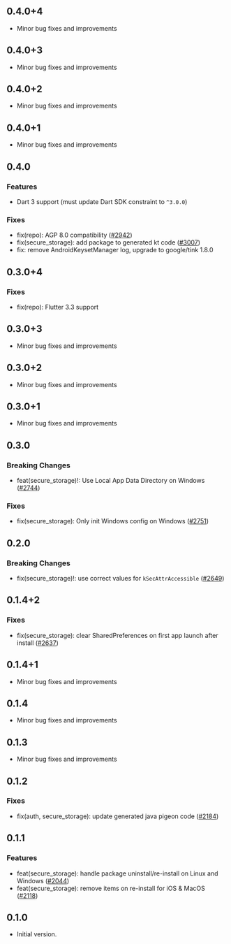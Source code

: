 ## 0.4.0+4

- Minor bug fixes and improvements

## 0.4.0+3

- Minor bug fixes and improvements

## 0.4.0+2

- Minor bug fixes and improvements

## 0.4.0+1

- Minor bug fixes and improvements

## 0.4.0

### Features
- Dart 3 support (must update Dart SDK constraint to `^3.0.0`)

### Fixes
- fix(repo): AGP 8.0 compatibility ([#2942](https://github.com/aws-amplify/amplify-flutter/pull/2942))
- fix(secure_storage): add package to generated kt code ([#3007](https://github.com/aws-amplify/amplify-flutter/pull/3007))
- fix: remove AndroidKeysetManager log, upgrade to google/tink 1.8.0

## 0.3.0+4

### Fixes
- fix(repo): Flutter 3.3 support

## 0.3.0+3

- Minor bug fixes and improvements

## 0.3.0+2

- Minor bug fixes and improvements

## 0.3.0+1

- Minor bug fixes and improvements

## 0.3.0

### Breaking Changes
- feat(secure_storage)!: Use Local App Data Directory on Windows ([#2744](https://github.com/aws-amplify/amplify-flutter/pull/2744))

### Fixes
- fix(secure_storage): Only init Windows config on Windows ([#2751](https://github.com/aws-amplify/amplify-flutter/pull/2751))

## 0.2.0

### Breaking Changes
- fix(secure_storage)!: use correct values for `kSecAttrAccessible` ([#2649](https://github.com/aws-amplify/amplify-flutter/pull/2649))

## 0.1.4+2

### Fixes
- fix(secure_storage): clear SharedPreferences on first app launch after install ([#2637](https://github.com/aws-amplify/amplify-flutter/pull/2637))

## 0.1.4+1

- Minor bug fixes and improvements

## 0.1.4

- Minor bug fixes and improvements

## 0.1.3

- Minor bug fixes and improvements

## 0.1.2

### Fixes
- fix(auth, secure_storage): update generated java pigeon code ([#2184](https://github.com/aws-amplify/amplify-flutter/pull/2184))

## 0.1.1

### Features
- feat(secure_storage): handle package uninstall/re-install on Linux and Windows ([#2044](https://github.com/aws-amplify/amplify-flutter/pull/2044))
- feat(secure_storage): remove items on re-install for iOS & MacOS ([#2118](https://github.com/aws-amplify/amplify-flutter/pull/2118))

## 0.1.0

- Initial version.
